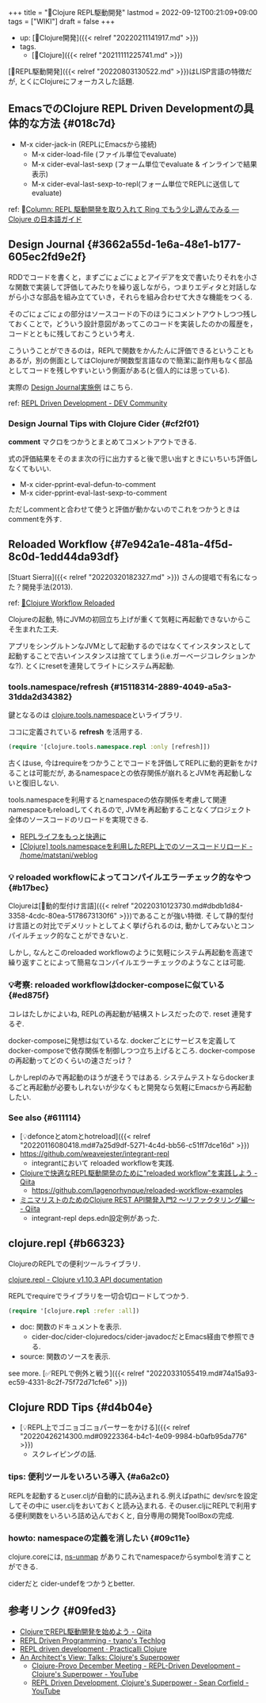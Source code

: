 +++
title = "📝Clojure REPL駆動開発"
lastmod = 2022-09-12T00:21:09+09:00
tags = ["WIKI"]
draft = false
+++

-   up: [📂Clojure開発]({{< relref "20220211141917.md" >}})
-   tags.
    -   [🔖Clojure]({{< relref "20211111225741.md" >}})

[📝REPL駆動開発]({{< relref "20220803130522.md" >}})はLISP言語の特徴だが, とくにClojureにフォーカスした話題.


## EmacsでのClojure REPL Driven Developmentの具体的な方法 {#018c7d}

-   M-x cider-jack-in (REPLにEmacsから接続)
    -   M-x cider-load-file (ファイル単位でevaluate)
    -   M-x cider-eval-last-sexp (フォーム単位でevaluate & インラインで結果表示)
    -   M-x cider-eval-last-sexp-to-repl(フォーム単位でREPLに送信してevaluate)

ref: 🔗[Column: REPL 駆動開発を取り入れて Ring でもう少し遊んでみる — Clojure の日本語ガイド](http://ayato-p.github.io/clojure-beginner/intro_web_development/column_rdd_and_more_ring.html)


## Design Journal {#3662a55d-1e6a-48e1-b177-605ec2fd9e2f}

RDDでコードを書くと，まずごにょごにょとアイデアを文で書いたりそれを小さな関数で実装して評価してみたりを繰り返しながら，つまりエディタと対話しながら小さな部品を組み立てていき，それらを組み合わせて大きな機能をつくる.

そのごにょごにょの部分はソースコードの下のほうにコメントアウトしつつ残しておくことで，どういう設計意図があってこのコードを実装したのかの履歴を，コードとともに残しておこうという考え.

こういうことができるのは，REPLで関数をかんたんに評価できるということもあるが，別の側面としてはClojureが関数型言語なので簡潔に副作用もなく部品としてコードを残しやすいという側面がある(と個人的には思っている).

実際の [Design Journal実施例](https://github.com/practicalli-john/tictactoe-reagent/blob/master/src/tictactoe_reagent/core.cljs#L124) はこちら.

ref: [REPL Driven Development - DEV Community](https://dev.to/jr0cket/repl-driven-development-ano)


### Design Journal Tips with Clojure Cider {#cf2f01}

**comment** マクロをつかうとまとめてコメントアウトできる.

式の評価結果をそのまま次の行に出力すると後で思い出すときにいちいち評価しなくてもいい.

-   M-x cider-pprint-eval-defun-to-comment
-   M-x cider-pprint-eval-last-sexp-to-comment

ただしcommentと合わせて使うと評価が動かないのでこれをつかうときはcommentを外す.


## Reloaded Workflow {#7e942a1e-481a-4f5d-8c0d-1edd44da93df}

[Stuart Sierra]({{< relref "20220320182327.md" >}}) さんの提唱で有名になった？開発手法(2013).

ref: [🔗Clojure Workflow Reloaded](https://cognitect.com/blog/2013/06/04/clojure-workflow-reloaded)

Clojureの起動, 特にJVMの初回立ち上げが重くて気軽に再起動できないからこそ生まれた工夫.

アプリをシングルトンなJVMとして起動するのではなくてインスタンスとして起動することで古いインスタンスは捨ててしまう(i.e.ガーベージコレクションかな?). とくにresetを連発してライトにシステム再起動.


### tools.namespace/refresh {#15118314-2889-4049-a5a3-31dda2d34382}

鍵となるのは [clojure.tools.namespace](https://github.com/clojure/tools.namespace)といライブラリ.

ココに定義されている **refresh** を活用する.

```clojure
(require '[clojure.tools.namespace.repl :only [refresh]])
```

古くはuse, 今はrequireをつかうことでコードを評価してREPLに動的更新をかけることは可能だが, あるnamespaceとの依存関係が崩れるとJVMを再起動しないと復旧しない.

tools.namespaceを利用するとnamespaceの依存関係を考慮して関連namespaceもreloadしてくれるので, JVMを再起動することなくプロジェクト全体のソースコードのリロードを実現できる.

-   [REPLライフをもっと快適に](https://www.slideshare.net/sohta/repl-40110261)
-   [[Clojure] tools.namespaceを利用したREPL上でのソースコードリロード - /home/matstani/weblog](http://matstani.github.io/blog/2014/08/05/clojure-tools-dot-namespace/)


### <span class="org-todo todo _">💡</span> reloaded workflowによってコンパイルエラーチェック的なやつ {#b17bec}

Clojureは[🔖動的型付け言語]({{< relref "20220310123730.md#dbdb1d84-3358-4cdc-80ea-5178673130f6" >}})であることが強い特徴. そして静的型付け言語との対比でデメリットとしてよく挙げられるのは, 動かしてみないとコンパイルチェック的なことができないと.

しかし, なんとこのreloaded workflowのように気軽にシステム再起動を高速で繰り返すことによって簡易なコンパイルエラーチェックのようなことは可能.


### 💡考察: reloaded workflowはdocker-composeに似ている {#ed875f}

コレはたしかによいね, REPLの再起動が結構ストレスだったので. reset 連発するぞ.

docker-composeに発想は似ているな. dockerごとにサービスを定義してdocker-composeで依存関係を制御しつつ立ち上げるところ. docker-composeの再起動ってどのくらいの速さだっけ？

しかしreplのみで再起動のほうが速そうではある. システムテストならdockerまるごと再起動が必要もしれないが少なくもと開発なら気軽にEmacsから再起動したい.


### See also {#611114}

-   [💡defonceとatomとhotreload]({{< relref "20220116080418.md#7a25d9df-5271-4c4d-bb56-c51ff7dce16d" >}})
-   <https://github.com/weavejester/integrant-repl>
    -   integrantにおいて reloaded workflowを実践.
-   [Clojureで快適なREPL駆動開発のために"reloaded workflow"を実践しよう - Qiita](https://qiita.com/lagenorhynque/items/a752ffae490e83ebe70d)
    -   <https://github.com/lagenorhynque/reloaded-workflow-examples>
-   [ミニマリストのためのClojure REST API開発入門2 〜リファクタリング編〜 - Qiita](https://qiita.com/lagenorhynque/items/f1e3c75439c1625756f3#2-integrant-repl%E3%81%AE%E5%B0%8E%E5%85%A5)
    -   integrant-repl deps.edn設定例があった.


## clojure.repl {#b66323}

ClojureのREPLでの便利ツールライブラリ.

[clojure.repl - Clojure v1.10.3 API documentation](https://clojure.github.io/clojure/clojure.repl-api.html)

REPLでrequireでライブラリを一切合切ロードしてつかう.

```clojure
(require '[clojure.repl :refer :all])
```

-   doc: 関数のドキュメントを表示.
    -   cider-doc/cider-clojuredocs/cider-javadocだとEmacs経由で参照できる.
-   source: 関数のソースを表示.

see more. [✅REPLで例外と戦う]({{< relref "20220331055419.md#74a15a93-ec59-4331-8c2f-75f72d71cfe6" >}})


## Clojure RDD Tips {#d4b04e}

-   [💡REPL上でゴニョゴニョパーサーをかける]({{< relref "20220426214300.md#09223364-b4c1-4e09-9984-b0afb95da776" >}})
    -   スクレイピングの話.


### tips: 便利ツールをいろいろ導入 {#a6a2c0}

REPLを起動するとuser.cljが自動的に読み込まれる.例えばpathに dev/srcを設定してその中に user.cljをおいておくと読み込まれる. そのuser.cljにREPLで利用する便利関数をいろいろ詰め込んでおくと, 自分専用の開発ToolBoxの完成.


### howto: namespaceの定義を消したい {#09c11e}

clojure.coreには, [ns-unmap](https://clojuredocs.org/clojure.core/ns-unmap) がありこれでnamespaceからsymbolを消すことができる.

ciderだと cider-undefをつかうとbetter.


## 参考リンク {#09fed3}

-   [ClojureでREPL駆動開発を始めよう - Qiita](https://qiita.com/lagenorhynque/items/d68934546fa7283bad9d)
-   [REPL Driven Programming - tyano's Techlog](https://tyano.shelfinc.com/post/48110396231/repl-driven-programming)
-   [REPL driven development · Practicalli Clojure](https://practical.li/clojure/repl-driven-development.html)
-   [An Architect's View: Talks: Clojure's Superpower](https://corfield.org/blog/2020/11/24/talks-clojures-superpower/)
    -   [Clojure-Provo December Meeting - REPL-Driven Development – Clojure's
        Superpower - YouTube](https://www.youtube.com/watch?v=skEXGSp10Xs)
    -   [REPL Driven Development, Clojure's Superpower - Sean Corfield - YouTube](https://www.youtube.com/watch?v=gIoadGfm5T8)
